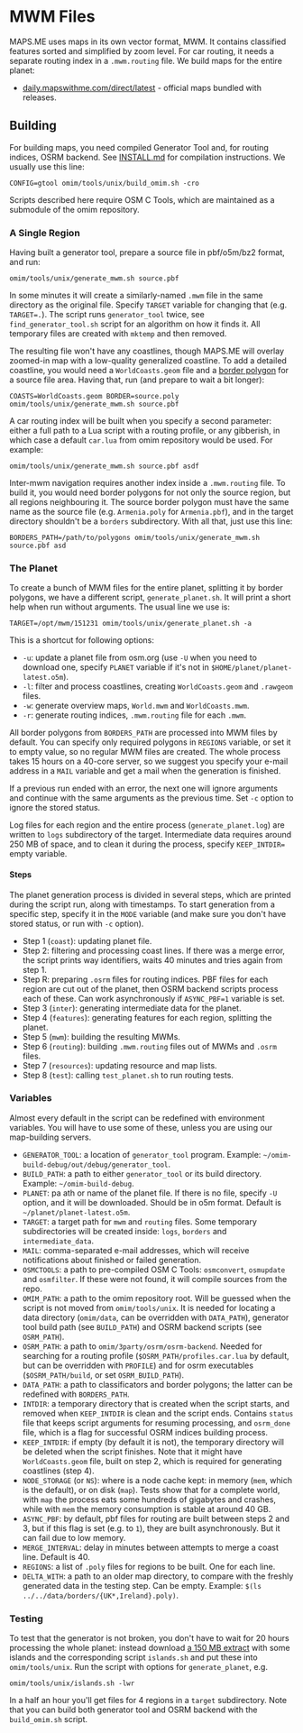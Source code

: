 # MWM Files

MAPS.ME uses maps in its own vector format, MWM. It contains classified features sorted and simplified by zoom level.
For car routing, it needs a separate routing index in a `.mwm.routing` file. We build maps for the entire planet:

* [daily.mapswithme.com/direct/latest](http://direct.mapswithme.com/direct/latest/) - official maps bundled with releases.

## Building

For building maps, you need compiled Generator Tool and, for routing indices, OSRM backend.
See [INSTALL.md](INSTALL.md) for compilation instructions. We usually use this line:

    CONFIG=gtool omim/tools/unix/build_omim.sh -cro

Scripts described here require OSM C Tools, which are maintained as a submodule of the omim repository.

### A Single Region

Having built a generator tool, prepare a source file in pbf/o5m/bz2 format, and run:

    omim/tools/unix/generate_mwm.sh source.pbf

In some minutes it will create a similarly-named `.mwm` file in the same directory as the original file.
Specify `TARGET` variable for changing that (e.g. `TARGET=.`). The script runs `generator_tool` twice,
see `find_generator_tool.sh` script for an algorithm on how it finds it. All temporary files are created
with `mktemp` and then removed.

The resulting file won't have any coastlines, though MAPS.ME will overlay zoomed-in map with a low-quality
generalized coastline. To add a detailed coastline, you would need a `WorldCoasts.geom` file and
a [border polygon](http://wiki.openstreetmap.org/wiki/Osmosis/Polygon_Filter_File_Format) for a source
file area. Having that, run (and prepare to wait a bit longer):

    COASTS=WorldCoasts.geom BORDER=source.poly omim/tools/unix/generate_mwm.sh source.pbf

A car routing index will be built when you specify a second parameter: either a full path to a Lua script
with a routing profile, or any gibberish, in which case a default `car.lua` from omim repository
would be used. For example:

    omim/tools/unix/generate_mwm.sh source.pbf asdf

Inter-mwm navigation requires another index inside a `.mwm.routing` file. To build it, you would need
border polygons for not only the source region, but all regions neighbouring it. The source border polygon
must have the same name as the source file (e.g. `Armenia.poly` for `Armenia.pbf`), and in the target
directory shouldn't be a `borders` subdirectory. With all that, just use this line:

    BORDERS_PATH=/path/to/polygons omim/tools/unix/generate_mwm.sh source.pbf asd

### The Planet

To create a bunch of MWM files for the entire planet, splitting it by border polygons, we have
a different script, `generate_planet.sh`. It will print a short help when run without arguments.
The usual line we use is:

    TARGET=/opt/mwm/151231 omim/tools/unix/generate_planet.sh -a

This is a shortcut for following options:

* `-u`: update a planet file from osm.org (use `-U` when you need to download one, specify `PLANET`
variable if it's not in `$HOME/planet/planet-latest.o5m`).
* `-l`: filter and process coastlines, creating `WorldCoasts.geom` and `.rawgeom` files.
* `-w`: generate overview maps, `World.mwm` and `WorldCoasts.mwm`.
* `-r`: generate routing indices, `.mwm.routing` file for each `.mwm`.

All border polygons from `BORDERS_PATH` are processed into MWM files by default. You can
specify only required polygons in `REGIONS` variable, or set it to empty value, so no regular
MWM files are created. The whole process takes 15 hours on a 40-core server, so we suggest
you specify your e-mail address in a `MAIL` variable and get a mail when the generation
is finished.

If a previous run ended with an error, the next one will ignore arguments and continue with
the same arguments as the previous time. Set `-c` option to ignore the stored status.

Log files for each region and the entire process (`generate_planet.log`) are written to
`logs` subdirectory of the target. Intermediate data requires around 250 MB of space, and
to clean it during the process, specify `KEEP_INTDIR=` empty variable.

#### Steps

The planet generation process is divided in several steps, which are printed during the
script run, along with timestamps. To start generation from a specific step, specify it
in the `MODE` variable (and make sure you don't have stored status, or run with `-c`
option).

* Step 1 (`coast`): updating planet file.
* Step 2: filtering and processing coast lines. If there was a merge error, the script
prints way identifiers, waits 40 minutes and tries again from step 1.
* Step R: preparing `.osrm` files for routing indices. PBF files for each region are
cut out of the planet, then OSRM backend scripts process each of these. Can work
asynchronously if `ASYNC_PBF=1` variable is set.
* Step 3 (`inter`): generating intermediate data for the planet.
* Step 4 (`features`): generating features for each region, splitting the planet.
* Step 5 (`mwm`): building the resulting MWMs.
* Step 6 (`routing`): building `.mwm.routing` files out of MWMs and `.osrm` files.
* Step 7 (`resources`): updating resource and map lists.
* Step 8 (`test`): calling `test_planet.sh` to run routing tests.

### Variables

Almost every default in the script can be redefined with environment variables.
You will have to use some of these, unless you are using our map-building servers.

* `GENERATOR_TOOL`: a location of `generator_tool` program. Example: `~/omim-build-debug/out/debug/generator_tool`.
* `BUILD_PATH`: a path to either `generator_tool` or its build directory. Example: `~/omim-build-debug`.
* `PLANET`: pa ath or name of the planet file. If there is no file, specify `-U` option,
and it will be downloaded. Should be in o5m format. Default is `~/planet/planet-latest.o5m`.
* `TARGET`: a target path for `mwm` and `routing` files. Some temporary subdirectories
will be created inside: `logs`, `borders` and `intermediate_data`.
* `MAIL`: comma-separated e-mail addresses, which will receive notifications about
finished or failed generation.
* `OSMCTOOLS`: a path to pre-compiled OSM C Tools: `osmconvert`, `osmupdate` and
`osmfilter`. If these were not found, it will compile sources from the repo.
* `OMIM_PATH`: a path to the omim repository root. Will be guessed when the
script is not moved from `omim/tools/unix`. It is needed for locating a data
directory (`omim/data`, can be overridden with `DATA_PATH`), generator tool
build path (see `BUILD_PATH`) and OSRM backend scripts (see `OSRM_PATH`).
* `OSRM_PATH`: a path to `omim/3party/osrm/osrm-backend`. Needed for searching
for a routing profile (`$OSRM_PATH/profiles.car.lua` by default, but can be
overridden with `PROFILE`) and for osrm executables (`$OSRM_PATH/build`,
or set `OSRM_BUILD_PATH`).
* `DATA_PATH`: a path to classificators and border polygons; the latter can
be redefined with `BORDERS_PATH`.
* `INTDIR`: a temporary directory that is created when the script starts, and
removed when `KEEP_INTDIR` is clean and the script ends. Contains `status` file
that keeps script arguments for resuming processing, and `osrm_done` file,
which is a flag for successful OSRM indices building process.
* `KEEP_INTDIR`: if empty (by default it is not), the temporary directory will
be deleted when the script finishes. Note that it might have `WorldCoasts.geom`
file, built on step 2, which is required for generating coastlines (step 4).
* `NODE_STORAGE` (or `NS`): where is a node cache kept: in memory (`mem`, which
is the default), or on disk (`map`). Tests show that for a complete world,
with `map` the process eats some hundreds of gigabytes and crashes, while with
`mem` the memory consumption is stable at around 40 GB.
* `ASYNC_PBF`: by default, pbf files for routing are built between steps 2 and 3,
but if this flag is set (e.g. to `1`), they are built asynchronously. But
it can fail due to low memory.
* `MERGE_INTERVAL`: delay in minutes between attempts to merge a coast line.
Default is 40.
* `REGIONS`: a list of `.poly` files for regions to be built. One for each line.
* `DELTA_WITH`: a path to an older map directory, to compare with the freshly
generated data in the testing step.
Can be empty. Example: `$(ls ../../data/borders/{UK*,Ireland}.poly)`.

### Testing

To test that the generator is not broken, you don't have to wait for 20 hours processing
the whole planet: instead download [a 150 MB extract](http://osmz.ru/mwm/islands/) with
some islands and the corresponding script `islands.sh` and put these into `omim/tools/unix`.
Run the script with options for `generate_planet`, e.g.

    omim/tools/unix/islands.sh -lwr

In a half an hour you'll get files for 4 regions in a `target` subdirectory. Note that
you can build both generator tool and OSRM backend with the `build_omim.sh` script.

